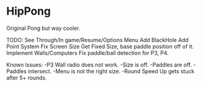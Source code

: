 HipPong
=======

Original Pong but way cooler.

TODO:
    See Through/In game/Resume/Options Menu
    Add BlackHole
    Add Point System
    Fix Screen Size
    Get Fixed Size, base paddle position off of it.
    Implement Walls/Computers
    Fix paddle/ball detection for P3, P4.

Known Issues:
    -P3 Wall radio does not work. 
    -Size is off.
    -Paddles are off.
    -Paddles intersect.
    -Menu is not the right size.
    -Round Speed Up gets stuck after 5+ rounds.
